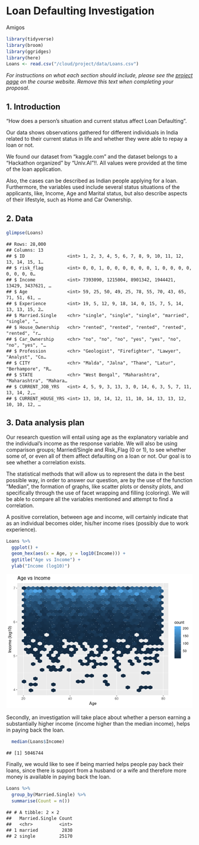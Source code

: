 Loan Defaulting Investigation
================
Amigos

``` r
library(tidyverse)
library(broom)
library(ggridges)
library(here)
Loans <- read.csv("/cloud/project/data/Loans.csv")
```

*For instructions on what each section should include, please see the
[project page](https://idsed.digital/assessments/project/#proposal) on
the course website. Remove this text when completing your proposal*.

## 1. Introduction

“How does a person’s situation and current status affect Loan
Defaulting”.

Our data shows observations gathered for different individuals in India
related to their current status in life and whether they were able to
repay a loan or not.

We found our dataset from “kaggle.com” and the dataset belongs to a
“Hackathon organized” by “Univ.AI”!!. All values were provided at the
time of the loan application.

Also, the cases can be described as Indian people applying for a loan.
Furthermore, the variables used include several status situations of the
applicants, like, Income, Age and Marital status, but also describe
aspects of their lifestyle, such as Home and Car Ownership.

## 2. Data

``` r
glimpse(Loans)
```

    ## Rows: 28,000
    ## Columns: 13
    ## $ ID                <int> 1, 2, 3, 4, 5, 6, 7, 8, 9, 10, 11, 12, 13, 14, 15, 1…
    ## $ risk_flag         <int> 0, 0, 1, 0, 0, 0, 0, 0, 0, 1, 0, 0, 0, 0, 0, 0, 0, 0…
    ## $ Income            <int> 7393090, 1215004, 8901342, 1944421, 13429, 3437621, …
    ## $ Age               <int> 59, 25, 50, 49, 25, 78, 55, 70, 43, 65, 71, 51, 61, …
    ## $ Experience        <int> 19, 5, 12, 9, 18, 14, 0, 15, 7, 5, 14, 13, 13, 15, 2…
    ## $ Married.Single    <chr> "single", "single", "single", "married", "single", "…
    ## $ House_Ownership   <chr> "rented", "rented", "rented", "rented", "rented", "r…
    ## $ Car_Ownership     <chr> "no", "no", "no", "yes", "yes", "no", "no", "yes", "…
    ## $ Profession        <chr> "Geologist", "Firefighter", "Lawyer", "Analyst", "Co…
    ## $ CITY              <chr> "Malda", "Jalna", "Thane", "Latur", "Berhampore", "R…
    ## $ STATE             <chr> "West Bengal", "Maharashtra", "Maharashtra", "Mahara…
    ## $ CURRENT_JOB_YRS   <int> 4, 5, 9, 3, 13, 3, 0, 14, 6, 3, 5, 7, 11, 13, 14, 2,…
    ## $ CURRENT_HOUSE_YRS <int> 13, 10, 14, 12, 11, 10, 14, 13, 13, 12, 10, 10, 12, …

## 3. Data analysis plan

Our research question will entail using age as the explanatory variable
and the individual’s income as the response variable. We will also be
using comparison groups; Married/Single and Risk\_Flag (0 or 1), to see
whether some of, or even all of them affect defaulting on a loan or not.
Our goal is to see whether a correlation exists.

The statistical methods that will allow us to represent the data in the
best possible way, in order to answer our question, are by the use of
the function “Median”, the formation of graphs, like scatter plots or
density plots, and specifically through the use of facet wrapping and
filling (coloring). We will be able to compare all the variables
mentioned and attempt to find a correlation.

A positive correlation, between age and income, will certainly indicate
that as an individual becomes older, his/her income rises (possibly due
to work experience).

``` r
Loans %>%
  ggplot() +
  geom_hex(aes(x = Age, y = log10(Income))) +
  ggtitle("Age vs Income") +
  ylab("Income (log10)")
```

![](proposal_files/figure-gfm/visualisation-1.png)<!-- -->

Secondly, an investigation will take place about whether a person
earning a substantially higher income (income higher than the median
income), helps in paying back the loan.

``` r
  median(Loans$Income)
```

    ## [1] 5046744

Finally, we would like to see if being married helps people pay back
their loans, since there is support from a husband or a wife and
therefore more money is available in paying back the loan.

``` r
Loans %>%
  group_by(Married.Single) %>%
  summarise(Count = n())
```

    ## # A tibble: 2 × 2
    ##   Married.Single Count
    ##   <chr>          <int>
    ## 1 married         2830
    ## 2 single         25170
